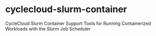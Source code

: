 # cyclecloud-slurm-container
 CycleCloud Slurm Container Support Tools for Running Containerized Workloads with the Slurm Job Scheduler
